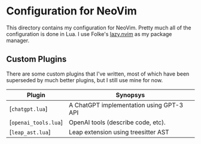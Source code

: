 # Configuration for NeoVim

This directory contains my configuration for NeoVim. Pretty much all of the configuration is done in Lua. I use Folke's
[lazy.nvim] as my package manager.

## Custom Plugins

There are some custom plugins that I've written, most of which have been superseded by much better plugins, but I still
use mine for now.

| Plugin               | Synopsys                                 |
| -------------------- | ---------------------------------------- |
| [`chatgpt.lua`]      | A ChatGPT implementation using GPT-3 API |
| [`openai_tools.lua`] | OpenAI tools (describe code, etc).       |
| [`leap_ast.lua`]     | Leap extension using treesitter AST      |

[lazy.nvim]: https://github.com/folke/lazy.nvim
[chatgpt.lua]: https://github.com/BlakeRain/dotfiles/blob/main/nvim/lua/custom/chatgpt.lua
[openai_tools.lua]: https://github.com/BlakeRain/dotfiles/blob/main/nvim/lua/custom/openai_tools.lua
[leap_ast.lua]: https://github.com/BlakeRain/dotfiles/blob/main/nvim/lua/custom/leap_ast.lua
